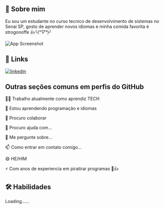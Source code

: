 
## 🚀 Sobre mim
Eu sou um estudante no curso tecnico de desenvolvimento de sistemas no Senai SP, gosto de aprender novos idiomas e minha comida favorita é strogonoffe 👍╰(*°▽°*)╯





![App Screenshot](https://gifdb.com/images/high/anime-boy-hyouka-hotaroorek-fecqgpebp1smhhy1.gif)


## 🔗 Links

[![linkedin](https://img.shields.io/badge/linkedin-0A66C2?style=for-the-badge&logo=linkedin&logoColor=white)](https://www.linkedin.com/in/samuel-k-93b65530a/)



## Outras seções comuns em perfis do GitHub
👩‍💻 Trabalho atualmente como aprendiz TECH

🧠 Estou aprendendo programação e idiomas

👑 Procuro colaborar 

🤔 Procuro ajuda com...

💬 Me pergunte sobre...

📫 Como entrar em contato comigo...

😄 HE/HIM

⚡️ Com anos de experiencia em piratirar programas 🌟👍


## 🛠 Habilidades
Loading......
